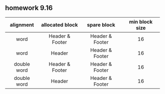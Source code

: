 ## homework 9.16

|alignment|allocated block|spare block|min block size|
|:-:|:-:|:-:|:-:|
|word|Header & Footer|Header & Footer|16|
|word|Header|Header & Footer|16|
|double word|Header & Footer|Header & Footer|16|
|double word|Header|Header & Footer|16|